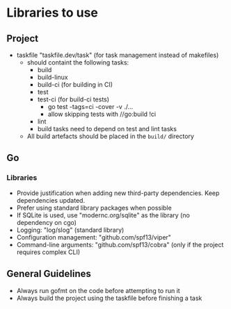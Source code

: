 # Libraries to use

## Project

- taskfile "taskfile.dev/task" (for task management instead of makefiles)
  - should containt the following tasks:
    - build
    - build-linux
    - build-ci (for building in CI)
    - test
    - test-ci (for build-ci tests)
      - go test -tags=ci -cover -v ./...
      - allow skipping tests with //go:build !ci
    - lint
    - build tasks need to depend on test and lint tasks
  - All build artefacts should be placed in the `build/` directory

## Go

### Libraries

- Provide justification when adding new third-party dependencies. Keep dependencies updated.
- Prefer using standard library packages when possible
- If SQLite is used, use "modernc.org/sqlite" as the library (no dependency on cgo)
- Logging: "log/slog" (standard library)
- Configuration management: "github.com/spf13/viper"
- Command-line arguments: "github.com/spf13/cobra" (only if the project requires complex CLI)

## General Guidelines

- Always run gofmt on the code before attempting to run it
- Always build the project using the taskfile before finishing a task
